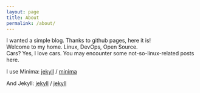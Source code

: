 ```yaml
---
layout: page
title: About
permalink: /about/
---
```


I wanted a simple blog. Thanks to github pages, here it is!  
Welcome to my home. Linux, DevOps, Open Source.  
Cars? Yes, I love cars. You may encounter some not-so-linux-related posts here.

I use Minima:
[jekyll][jekyll-organization] /
[minima](https://github.com/jekyll/minima)

And Jekyll:
[jekyll][jekyll-organization] /
[jekyll](https://github.com/jekyll/jekyll)


[jekyll-organization]: https://github.com/jekyll
